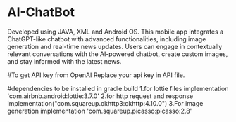 # AI-ChatBot
Developed using JAVA,  XML and Android OS. This mobile app integrates a ChatGPT-like chatbot with advanced functionalities, including image generation and real-time news updates.
Users can engage in contextually relevant conversations with the AI-powered chatbot, create custom images, and stay informed with the latest news. 

#To get API key from OpenAI
Replace your api key in API file.

#dependencies to be installed in gradle.build
1.for lottie files
    implementation 'com.airbnb.android:lottie:3.7.0'
2.for http request and response
    implementation("com.squareup.okhttp3:okhttp:4.10.0")
3.For image generation
    implementation 'com.squareup.picasso:picasso:2.8'
